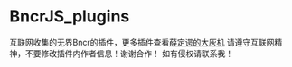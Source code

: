 # BncrJS_plugins

互联网收集的无界Bncr的插件，更多插件查看[薛定谔的大灰机](https://github.com/BigPlanes/Bncr_plugins)
请遵守互联网精神，不要修改插件内作者信息！谢谢合作！
如有侵权请联系我！

